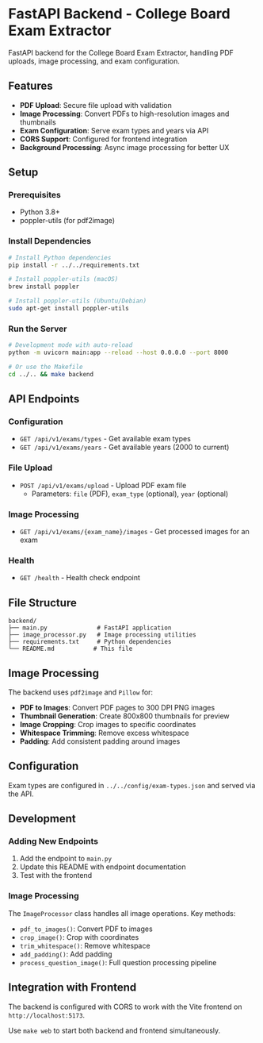 # FastAPI Backend - College Board Exam Extractor

FastAPI backend for the College Board Exam Extractor, handling PDF uploads, image processing, and exam configuration.

## Features

- **PDF Upload**: Secure file upload with validation
- **Image Processing**: Convert PDFs to high-resolution images and thumbnails
- **Exam Configuration**: Serve exam types and years via API
- **CORS Support**: Configured for frontend integration
- **Background Processing**: Async image processing for better UX

## Setup

### Prerequisites

- Python 3.8+
- poppler-utils (for pdf2image)

### Install Dependencies

```bash
# Install Python dependencies
pip install -r ../../requirements.txt

# Install poppler-utils (macOS)
brew install poppler

# Install poppler-utils (Ubuntu/Debian)
sudo apt-get install poppler-utils
```

### Run the Server

```bash
# Development mode with auto-reload
python -m uvicorn main:app --reload --host 0.0.0.0 --port 8000

# Or use the Makefile
cd ../.. && make backend
```

## API Endpoints

### Configuration

- `GET /api/v1/exams/types` - Get available exam types
- `GET /api/v1/exams/years` - Get available years (2000 to current)

### File Upload

- `POST /api/v1/exams/upload` - Upload PDF exam file
  - Parameters: `file` (PDF), `exam_type` (optional), `year` (optional)

### Image Processing

- `GET /api/v1/exams/{exam_name}/images` - Get processed images for an exam

### Health

- `GET /health` - Health check endpoint

## File Structure

```
backend/
├── main.py              # FastAPI application
├── image_processor.py   # Image processing utilities
├── requirements.txt     # Python dependencies
└── README.md           # This file
```

## Image Processing

The backend uses `pdf2image` and `Pillow` for:

- **PDF to Images**: Convert PDF pages to 300 DPI PNG images
- **Thumbnail Generation**: Create 800x800 thumbnails for preview
- **Image Cropping**: Crop images to specific coordinates
- **Whitespace Trimming**: Remove excess whitespace
- **Padding**: Add consistent padding around images

## Configuration

Exam types are configured in `../../config/exam-types.json` and served via the API.

## Development

### Adding New Endpoints

1. Add the endpoint to `main.py`
2. Update this README with endpoint documentation
3. Test with the frontend

### Image Processing

The `ImageProcessor` class handles all image operations. Key methods:

- `pdf_to_images()`: Convert PDF to images
- `crop_image()`: Crop with coordinates
- `trim_whitespace()`: Remove whitespace
- `add_padding()`: Add padding
- `process_question_image()`: Full question processing pipeline

## Integration with Frontend

The backend is configured with CORS to work with the Vite frontend on `http://localhost:5173`.

Use `make web` to start both backend and frontend simultaneously. 